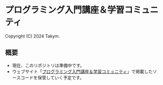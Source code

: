 # プログラミング入門講座＆学習コミュニティ
Copyright (C) 2024 Takym.

## 概要
* 現在、このリポジトリは準備中です。
* ウェブサイト「[プログラミング入門講座＆学習コミュニティ](https://takym.github.io/blog/primers)」で掲載したソースコードを保管していく予定です。
